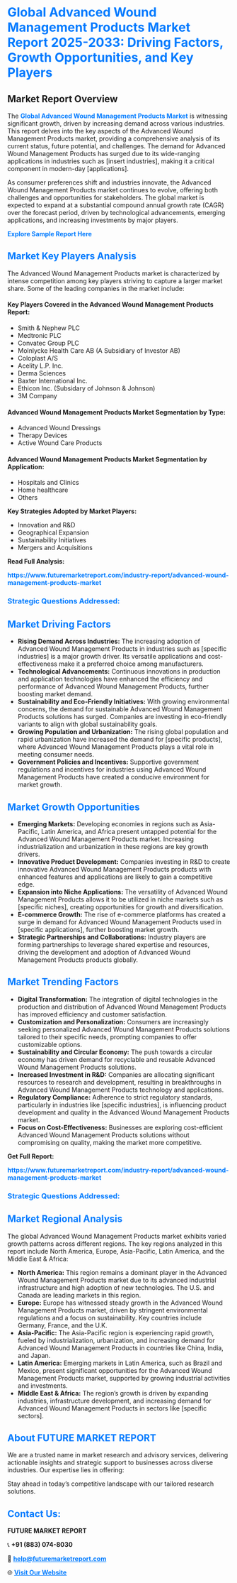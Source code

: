 <h1 style="color: #007BFF;">Global Advanced Wound Management Products Market Report 2025-2033: Driving Factors, Growth Opportunities, and Key Players</h1>

<section id="overview">
<h2>Market Report Overview</h2>
<p>The <a href="https://www.futuremarketreport.com/industry-report/advanced-wound-management-products-market" style="color: #007BFF; text-decoration: none;"><strong>Global Advanced Wound Management Products Market</strong></a> is witnessing significant growth, driven by increasing demand across various industries. This report delves into the key aspects of the Advanced Wound Management Products market, providing a comprehensive analysis of its current status, future potential, and challenges. The demand for Advanced Wound Management Products has surged due to its wide-ranging applications in industries such as [insert industries], making it a critical component in modern-day [applications].</p>
<p>As consumer preferences shift and industries innovate, the Advanced Wound Management Products market continues to evolve, offering both challenges and opportunities for stakeholders. The global market is expected to expand at a substantial compound annual growth rate (CAGR) over the forecast period, driven by technological advancements, emerging applications, and increasing investments by major players.</p>
</section>

<section id="overview">
<p><a href="https://www.futuremarketreport.com/request-sample/reportId=64642" style="color: #007BFF; text-decoration: none;"><strong>Explore Sample Report Here</strong></a></p>
</section>

<section id="key-players">
<h2 style="color: #007BFF;">Market Key Players Analysis</h2>
<p>The Advanced Wound Management Products market is characterized by intense competition among key players striving to capture a larger market share. Some of the leading companies in the market include:</p>
<h4>Key Players Covered in the Advanced Wound Management Products Report:</h4>
<ul><li>Smith &amp; Nephew PLC</li><li>Medtronic PLC</li><li>Convatec Group PLC</li><li>Molnlycke Health Care AB (A Subsidiary of Investor AB)</li><li>Coloplast A/S</li><li>Acelity L.P. Inc.</li><li>Derma Sciences</li><li>Baxter International Inc.</li><li>Ethicon Inc. (Subsidary of Johnson &amp; Johnson)</li><li>3M Company</li></ul>
<h4>Advanced Wound Management Products Market Segmentation by Type:</h4>
<ul><li>Advanced Wound Dressings</li><li>Therapy Devices</li><li>Active Wound Care Products</li></ul>

<h4>Advanced Wound Management Products Market Segmentation by Application:</h4>
<ul><li>Hospitals and Clinics</li><li>Home healthcare</li><li>Others</li></ul>
<p><strong>Key Strategies Adopted by Market Players:</strong></p>
<ul>
<li>Innovation and R&D</li>
<li>Geographical Expansion</li>
<li>Sustainability Initiatives</li>
<li>Mergers and Acquisitions</li>
</ul>
</section>

<section>
<p><strong>Read Full Analysis: </strong></p><a href="https://www.futuremarketreport.com/industry-report/advanced-wound-management-products-market" style="color: #007BFF; text-decoration: none;"><strong>https://www.futuremarketreport.com/industry-report/advanced-wound-management-products-market</strong></a>
<h3 style="color: #007BFF;">Strategic Questions Addressed:</h3>
</section>

<section id="driving-factors">
<h2 style="color: #007BFF;">Market Driving Factors</h2>
<ul>
<li><strong>Rising Demand Across Industries:</strong> The increasing adoption of Advanced Wound Management Products in industries such as [specific industries] is a major growth driver. Its versatile applications and cost-effectiveness make it a preferred choice among manufacturers.</li>
<li><strong>Technological Advancements:</strong> Continuous innovations in production and application technologies have enhanced the efficiency and performance of Advanced Wound Management Products, further boosting market demand.</li>
<li><strong>Sustainability and Eco-Friendly Initiatives:</strong> With growing environmental concerns, the demand for sustainable Advanced Wound Management Products solutions has surged. Companies are investing in eco-friendly variants to align with global sustainability goals.</li>
<li><strong>Growing Population and Urbanization:</strong> The rising global population and rapid urbanization have increased the demand for [specific products], where Advanced Wound Management Products plays a vital role in meeting consumer needs.</li>
<li><strong>Government Policies and Incentives:</strong> Supportive government regulations and incentives for industries using Advanced Wound Management Products have created a conducive environment for market growth.</li>
</ul>
</section>

<section id="growth-opportunities">
<h2 style="color: #007BFF;">Market Growth Opportunities</h2>
<ul>
<li><strong>Emerging Markets:</strong> Developing economies in regions such as Asia-Pacific, Latin America, and Africa present untapped potential for the Advanced Wound Management Products market. Increasing industrialization and urbanization in these regions are key growth drivers.</li>
<li><strong>Innovative Product Development:</strong> Companies investing in R&D to create innovative Advanced Wound Management Products products with enhanced features and applications are likely to gain a competitive edge.</li>
<li><strong>Expansion into Niche Applications:</strong> The versatility of Advanced Wound Management Products allows it to be utilized in niche markets such as [specific niches], creating opportunities for growth and diversification.</li>
<li><strong>E-commerce Growth:</strong> The rise of e-commerce platforms has created a surge in demand for Advanced Wound Management Products used in [specific applications], further boosting market growth.</li>
<li><strong>Strategic Partnerships and Collaborations:</strong> Industry players are forming partnerships to leverage shared expertise and resources, driving the development and adoption of Advanced Wound Management Products products globally.</li>
</ul>
</section>

<section id="trending-factors">
<h2 style="color: #007BFF;">Market Trending Factors</h2>
<ul>
<li><strong>Digital Transformation:</strong> The integration of digital technologies in the production and distribution of Advanced Wound Management Products has improved efficiency and customer satisfaction.</li>
<li><strong>Customization and Personalization:</strong> Consumers are increasingly seeking personalized Advanced Wound Management Products solutions tailored to their specific needs, prompting companies to offer customizable options.</li>
<li><strong>Sustainability and Circular Economy:</strong> The push towards a circular economy has driven demand for recyclable and reusable Advanced Wound Management Products solutions.</li>
<li><strong>Increased Investment in R&D:</strong> Companies are allocating significant resources to research and development, resulting in breakthroughs in Advanced Wound Management Products technology and applications.</li>
<li><strong>Regulatory Compliance:</strong> Adherence to strict regulatory standards, particularly in industries like [specific industries], is influencing product development and quality in the Advanced Wound Management Products market.</li>
<li><strong>Focus on Cost-Effectiveness:</strong> Businesses are exploring cost-efficient Advanced Wound Management Products solutions without compromising on quality, making the market more competitive.</li>
</ul>
</section>

<section>
<p><strong>Get Full Report: </strong></p><a href="https://www.futuremarketreport.com/industry-report/advanced-wound-management-products-market" style="color: #007BFF; text-decoration: none;"><strong>https://www.futuremarketreport.com/industry-report/advanced-wound-management-products-market</strong></a>
<h3 style="color: #007BFF;">Strategic Questions Addressed:</h3>
</section>


<section id="regional-analysis">
<h2 style="color: #007BFF;">Market Regional Analysis</h2>
<p>The global Advanced Wound Management Products market exhibits varied growth patterns across different regions. The key regions analyzed in this report include North America, Europe, Asia-Pacific, Latin America, and the Middle East & Africa:</p>
<ul>
<li><strong>North America:</strong> This region remains a dominant player in the Advanced Wound Management Products market due to its advanced industrial infrastructure and high adoption of new technologies. The U.S. and Canada are leading markets in this region.</li>
<li><strong>Europe:</strong> Europe has witnessed steady growth in the Advanced Wound Management Products market, driven by stringent environmental regulations and a focus on sustainability. Key countries include Germany, France, and the U.K.</li>
<li><strong>Asia-Pacific:</strong> The Asia-Pacific region is experiencing rapid growth, fueled by industrialization, urbanization, and increasing demand for Advanced Wound Management Products in countries like China, India, and Japan.</li>
<li><strong>Latin America:</strong> Emerging markets in Latin America, such as Brazil and Mexico, present significant opportunities for the Advanced Wound Management Products market, supported by growing industrial activities and investments.</li>
<li><strong>Middle East & Africa:</strong> The region’s growth is driven by expanding industries, infrastructure development, and increasing demand for Advanced Wound Management Products in sectors like [specific sectors].</li>
</ul>
</section>

<footer>
<h2 style="color: #007BFF;">About FUTURE MARKET REPORT</h2>
<p>We are a trusted name in market research and advisory services, delivering actionable insights and strategic support to businesses across diverse industries. Our expertise lies in offering:</p>

<p>Stay ahead in today’s competitive landscape with our tailored research solutions.</p>

<h2 style="color: #007BFF;">Contact Us:</h2>
<p><strong>FUTURE MARKET REPORT</strong></p>
<p>📞 <strong>+91 (883) 074-8030</strong></p>
<p>📧 <strong><a href="mailto:help@futuremarketreport.com" style="color: #007BFF;">help@futuremarketreport.com</a></strong></p>
<p>🌐 <strong><a href="https://www.futuremarketreport.com/" style="color: #007BFF;">Visit Our Website</a></strong></p>
</footer>